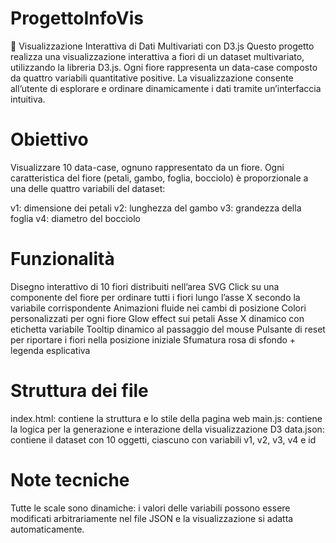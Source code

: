 # ProgettoInfoVis
🌸 Visualizzazione Interattiva di Dati Multivariati con D3.js
Questo progetto realizza una visualizzazione interattiva a fiori di un dataset multivariato, utilizzando la libreria D3.js. Ogni fiore rappresenta un data-case composto da quattro variabili quantitative positive. La visualizzazione consente all’utente di esplorare e ordinare dinamicamente i dati tramite un’interfaccia intuitiva.

# Obiettivo
Visualizzare 10 data-case, ognuno rappresentato da un fiore. Ogni caratteristica del fiore (petali, gambo, foglia, bocciolo) è proporzionale a una delle quattro variabili del dataset:

v1: dimensione dei petali
v2: lunghezza del gambo
v3: grandezza della foglia
v4: diametro del bocciolo

# Funzionalità
Disegno interattivo di 10 fiori distribuiti nell’area SVG
Click su una componente del fiore per ordinare tutti i fiori lungo l’asse X secondo la variabile corrispondente
Animazioni fluide nei cambi di posizione
Colori personalizzati per ogni fiore
Glow effect sui petali
Asse X dinamico con etichetta variabile
Tooltip dinamico al passaggio del mouse
Pulsante di reset per riportare i fiori nella posizione iniziale
Sfumatura rosa di sfondo + legenda esplicativa

# Struttura dei file
index.html: contiene la struttura e lo stile della pagina web
main.js: contiene la logica per la generazione e interazione della visualizzazione D3
data.json: contiene il dataset con 10 oggetti, ciascuno con variabili v1, v2, v3, v4 e id

# Note tecniche
Tutte le scale sono dinamiche: i valori delle variabili possono essere modificati arbitrariamente nel file JSON e la visualizzazione si adatta automaticamente.


